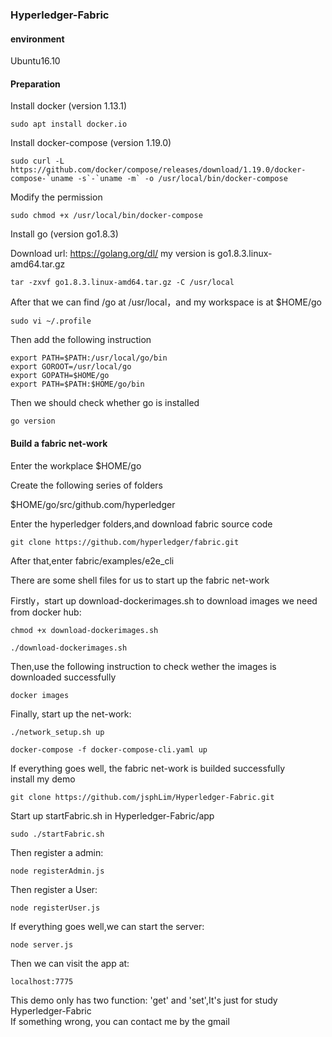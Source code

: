 ### Hyperledger-Fabric

#### environment
Ubuntu16.10

#### Preparation
Install docker (version 1.13.1)
```
sudo apt install docker.io  
```
Install docker-compose (version 1.19.0)
```
sudo curl -L https://github.com/docker/compose/releases/download/1.19.0/docker-compose-`uname -s`-`uname -m` -o /usr/local/bin/docker-compose  
```
Modify the permission
```
sudo chmod +x /usr/local/bin/docker-compose 
```

Install go (version go1.8.3)<br>

Download url: https://golang.org/dl/ my version is go1.8.3.linux-amd64.tar.gz
```
tar -zxvf go1.8.3.linux-amd64.tar.gz -C /usr/local  
```
After that we can find /go at /usr/local，and my workspace is at $HOME/go<br>
```
sudo vi ~/.profile  
```
Then add the following instruction
```
export PATH=$PATH:/usr/local/go/bin   
export GOROOT=/usr/local/go   
export GOPATH=$HOME/go   
export PATH=$PATH:$HOME/go/bin  
```
Then we should check whether go is installed
```
go version
```
#### Build a fabric net-work
Enter the workplace $HOME/go

Create the following series of folders

$HOME/go/src/github.com/hyperledger

Enter the hyperledger folders,and download fabric source code
```
git clone https://github.com/hyperledger/fabric.git  
```
After that,enter fabric/examples/e2e_cli

There are some shell files for us to start up the fabric net-work

Firstly，start up download-dockerimages.sh to download images we need from docker hub:
```
chmod +x download-dockerimages.sh  
```
```
./download-dockerimages.sh  
```
Then,use the following instruction to check wether the  images is downloaded successfully
```
docker images  
```
Finally, start up the net-work:
```
./network_setup.sh up  
```
```
docker-compose -f docker-compose-cli.yaml up  
```
If everything goes well, the fabric net-work is builded successfully<br>
install my demo
```
git clone https://github.com/jsphLim/Hyperledger-Fabric.git
```
Start up startFabric.sh in Hyperledger-Fabric/app
```
sudo ./startFabric.sh
```
Then register a admin:
```
node registerAdmin.js
```
Then register a User:
```
node registerUser.js
```
If everything goes well,we can start the server:
```
node server.js
```
Then we can visit the app at:
```
localhost:7775 
```
This demo only has two function: 'get' and 'set',It's just for study Hyperledger-Fabric<br>
If something wrong, you can contact me by the gmail
